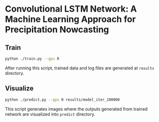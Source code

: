 # Convolutional LSTM Network: A Machine Learning Approach for Precipitation Nowcasting


## Train

``` bash
python ./train.py --gpu 0
```

After running this script, trained data and log files are generated at `results` directory.

## Visualize

``` bash
python ./predict.py --gpu 0 results/model_iter_100000
```

This script generates images where the outputs generated from trained network are visualized into `predict` directory.
